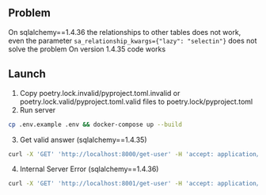 ## Problem
On sqlalchemy==1.4.36 the relationships to other tables does not work, even the parameter `sa_relationship_kwargs={"lazy": "selectin"}` does not solve the problem
On version 1.4.35 code works

## Launch
1. Copy poetry.lock.invalid/pyproject.toml.invalid or poetry.lock.valid/pyproject.toml.valid files to poetry.lock/pyproject.toml
2. Run server
```sh
cp .env.example .env && docker-compose up --build
```
3. Get valid answer (sqlalchemy==1.4.35)
```sh
curl -X 'GET' 'http://localhost:8000/get-user' -H 'accept: application/json'
```
4. Internal Server Error (sqlalchemy==1.4.36)
```sh
curl -X 'GET' 'http://localhost:8001/get-user' -H 'accept: application/json'
``` 